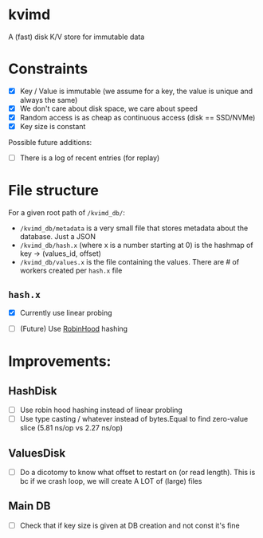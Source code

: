 # kvimd

A (fast) disk K/V store for immutable data

# Constraints

- [x] Key / Value is immutable (we assume for a key, the value is unique and always the same)
- [x] We don't care about disk space, we care about speed
- [x] Random access is as cheap as continuous access (disk == SSD/NVMe)
- [x] Key size is constant

Possible future additions:
- [ ] There is a log of recent entries (for replay)


# File structure

For a given root path of `/kvimd_db/`:
- `/kvimd_db/metadata` is a very small file that stores metadata about the database. Just a JSON
- `/kvimd_db/hash.x` (where x is a number starting at 0) is the hashmap of key -> (values_id, offset)
- `/kvimd_db/values.x` is the file containing the values. There are # of workers created per `hash.x` file

## `hash.x`

- [x] Currently use linear probing
- [ ] (Future) Use [RobinHood](https://www.sebastiansylvan.com/post/robin-hood-hashing-should-be-your-default-hash-table-implementation/) hashing



# Improvements:

## HashDisk

- [ ] Use robin hood hashing instead of linear probling
- [ ] Use type casting / whatever instead of bytes.Equal to find zero-value slice (5.81 ns/op vs 2.27 ns/op)

## ValuesDisk

- [ ] Do a dicotomy to know what offset to restart on (or read length). This is bc if we crash loop, we will create A LOT of (large) files

## Main DB

- [ ] Check that if key size is given at DB creation and not const it's fine
